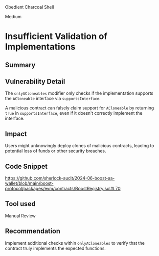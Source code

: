 Obedient Charcoal Shell

Medium

# Insufficient Validation of Implementations

## Summary

## Vulnerability Detail

The `onlyACloneables` modifier only checks if the implementation supports the `ACloneable` interface via `supportsInterface`.

A malicious contract can falsely claim support for `ACloneable` by returning `true` in `supportsInterface`, even if it doesn't correctly implement the interface.

## Impact

Users might unknowingly deploy clones of malicious contracts, leading to potential loss of funds or other security breaches.

## Code Snippet

https://github.com/sherlock-audit/2024-06-boost-aa-wallet/blob/main/boost-protocol/packages/evm/contracts/BoostRegistry.sol#L70

## Tool used

Manual Review

## Recommendation
Implement additional checks within `onlyACloneables` to verify that the contract truly implements the expected functions.